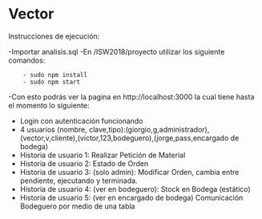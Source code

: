 # Vector

Instrucciones de ejecución:

-Importar analisis.sql
-En /ISW2018/proyecto utilizar los siguiente comandos:

        - sudo npm install
        - sudo npm start

-Con esto podrás ver la pagina en http://localhost:3000 la cual tiene hasta el momento lo siguiente:

- Login con autenticación funcionando
- 4 usuarios (nombre, clave,tipo):(giorgio,g,administrador),(vector,v,cliente),(victor,123,bodeguero),(jorge,pass,encargado de bodega)
- Historia de usuario 1: Realizar Petición de Material
- Historia de usuario 2: Estado de Orden
- Historia de usuario 3: (solo admin): Modificar Orden, cambia entre pendiente, ejecutando y terminada.
- Historia de usuario 4: (ver en bodeguero): Stock en Bodega (estático)
- Historia de usuario 5: (ver en encargado de bodega) Comunicación Bodeguero por medio de una tabla 



		
		
		
   

